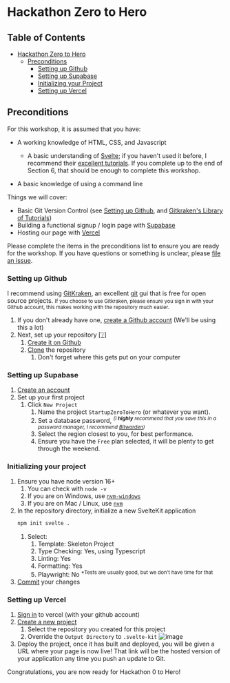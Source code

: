 
# Hackathon Zero to Hero
## Table of Contents

- [Hackathon Zero to Hero](#hackathon-zero-to-hero)
  * [Preconditions](#preconditions)
	+ [Setting up Github](#setting-up-github)
    + [Setting up Supabase](#setting-up-supabase)
    + [Initializing your Project](#initializing-your-project)
    + [Setting up Vercel](#setting-up-vercel)

## Preconditions

For this workshop, it is assumed that you have:
 - A working knowledge of HTML, CSS, and Javascript
	 - A basic understanding of [Svelte](https://svelte.dev); if you haven't used it before, I recommend their [excellent tutorials](https://svelte.dev/tutorial/basics). If you complete up to the end of Section 6, that should be enough to complete this workshop.

 - A basic knowledge of using a command line

Things we will cover:
 - Basic Git Version Control (see [Setting up Github](#setting-up-github), and [Gitkraken's Library of Tutorials](https://www.gitkraken.com/learn/git/tutorials))
 - Building a functional signup / login page with [Supabase](https://supabase.com)
 - Hosting our page with [Vercel](https://vercel.com)

Please complete the items in the preconditions list to ensure you are ready for the workshop. If you have questions or something is unclear, please [file an issue](https://github.com/0c370t/Hackathon_Zero_To_Hero/issues/new).

### Setting up Github
I recommend using [GitKraken](https://www.gitkraken.com/invite/uk5zfsbz), an excellent [git](https://www.gitkraken.com/learn/git/git-download) gui that is free for open source projects.
	<small>If you choose to use Gitkraken, please ensure you sign in with your Github account, this makes working with the repository much easier.</small>

1. If you don't already have one, [create a Github account](https://github.com/signup) (We'll be using this a lot)
3. Next, set up your repository [[❔]](https://www.gitkraken.com/learn/git/tutorials/what-is-a-git-repository)
	1. [Create it on Github](https://github.com/new)
	2. [Clone](https://www.gitkraken.com/learn/git/git-clone) the repository
		1. Don't forget where this gets put on your computer 

### Setting up Supabase
1. [Create an account](https://app.supabase.com/)
1. Set up your first project
	1. Click `New Project`
		1. Name the project `StartupZeroToHero` (or whatever you want).
		2. Set a database password, <sup>_(I **highly** recommend that you save this in a password manager, I recommend [Bitwarden](https://bitwarden.com))_</sup>
		3. Select the region closest to you, for best performance.
		4. Ensure you have the `Free` plan selected, it will be plenty to get through the weekend.

### Initializing your project
1. Ensure you have node version 16+
	1. You can check with `node -v`
	1. If you are on Windows, use [`nvm-windows`](https://github.com/coreybutler/nvm-windows)
	1. If you are on Mac / Linux, use [`nvm`](https://github.com/nvm-sh/nvm)
2. In the repository directory, initialize a new SvelteKit application
    ```bash
    npm init svelte .
    ```
	1. Select:
		1. Template: Skeleton Project
		2. Type Checking: Yes, using Typescript
		3. Linting: Yes
		4. Formatting: Yes
		5. Playwright: No <sup>*Tests are usually good, but we don't have time for that</sup>
5.  [Commit](https://youtu.be/PI-frlPBcL8?t=115) your changes

### Setting up Vercel
1. [Sign in](https://vercel.com/login) to vercel (with your github account)
2. [Create a new project](https://vercel.com/new)
	1. Select the repository you created for this project
	2. Override the `Output Directory` to `.svelte-kit`
![image](https://user-images.githubusercontent.com/10779616/179279695-02618386-b43c-4781-af7c-decaee658ee7.png)
3. Deploy the project, once it has built and deployed, you will be given a URL where your page is now live! That link will be the hosted version of your application any time you push an update to Git.

Congratulations, you are now ready for Hackathon 0 to Hero!
